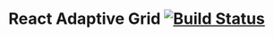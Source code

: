 # React Adaptive Grid [![Build Status](https://travis-ci.org/babotech/react-adaptive-grid.svg?branch=master)](https://travis-ci.org/babotech/react-adaptive-grid)
